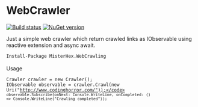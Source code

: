 WebCrawler
=====================
[![Build status](https://ci.appveyor.com/api/projects/status/2wjwe5e2ug5siarr?svg=true)](https://ci.appveyor.com/project/Misterhex/webcrawler)
[![NuGet version](https://badge.fury.io/nu/Misterhex.WebCrawling.svg)](https://badge.fury.io/nu/Misterhex.WebCrawling)

Just a simple web crawler which return crawled links as IObservable<Uri> using reactive extension and async await.

<code>Install-Package MisterHex.WebCrawling</code>
<br /> 
<br /> 
Usage
<br /> 

<code>Crawler crawler = new Crawler();</code><br/>
<code>IObservable<Uri> observable = crawler.Crawl(new Uri("http://www.codinghorror.com/"));</code>
<code>observable.Subscribe(onNext: Console.WriteLine, onCompleted: () => Console.WriteLine("Crawling completed"));</code>

